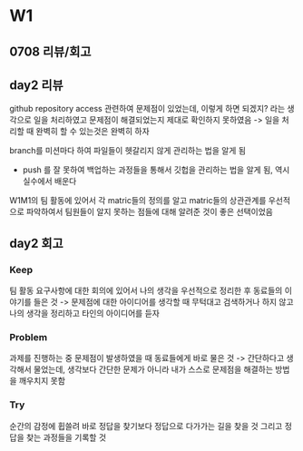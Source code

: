 # W1

## 0708 리뷰/회고

## day2 리뷰

github repository access 관련하여 문제점이 있었는데, 이렇게 하면 되겠지? 라는 생각으로
일을 처리하였고 문제점이 해결되었는지 제대로 확인하지 못하였음 -> 일을 처리할 때 완벽히 할 수 있는것은 완벽히 하자

branch를 미션마다 하여 파일들이 헷갈리지 않게 관리하는 법을 알게 됨
+ push 를 잘 못하여 백업하는 과정들을 통해서 깃헙을 관리하는 법을 알게 됨, 역시 실수에서 배운다

W1M1의 팀 활동에 있어서 각 matric들의 정의를 알고 matric들의 상관관계를 우선적으로 파악하여서
팀원들이 알지 못하는 점들에 대해 알려준 것이 좋은 선택이었음

## day2 회고

### Keep
팀 활동 요구사항에 대한 회의에 있어서 나의 생각을 우선적으로 정리한 후 동료들의 이야기를 들은 것
-> 문제점에 대한 아이디어를 생각할 때 무턱대고 검색하거나 하지 않고 나의 생각을 정리하고 타인의 아이디어를 듣자

### Problem
과제를 진행하는 중 문제점이 발생하였을 때 동료들에게 바로 물은 것
-> 간단하다고 생각해서 물었는데, 생각보다 간단한 문제가 아니라 내가 스스로 문제점을 해결하는 방법을 깨우치지 못함

### Try
순간의 감정에 휩쓸려 바로 정답을 찾기보다 정답으로 다가가는 길을 찾을 것
그리고 정답을 찾는 과정들을 기록할 것
